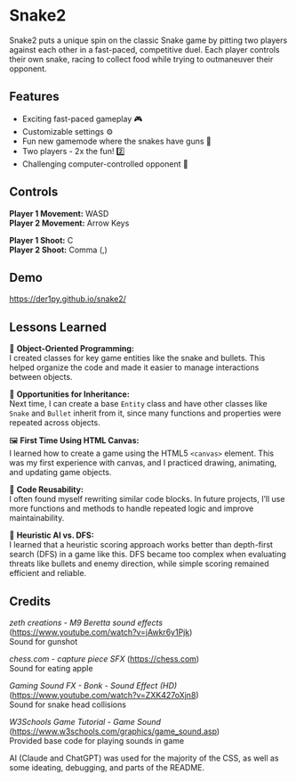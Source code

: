
# Snake2

Snake2 puts a unique spin on the classic Snake game by pitting two players against each other in a fast-paced, competitive duel. Each player controls their own snake, racing to collect food while trying to outmaneuver their opponent.


## Features

- Exciting fast-paced gameplay 🎮
- Customizable settings ⚙️
- Fun new gamemode where the snakes have guns 🔫
- Two players - 2x the fun! 2️⃣ 
- Challenging computer-controlled opponent 🤖


## Controls

**Player 1 Movement:** WASD  
**Player 2 Movement:** Arrow Keys  

**Player 1 Shoot:** C  
**Player 2 Shoot:** Comma (,)


## Demo

https://der1py.github.io/snake2/


## Lessons Learned

👾 **Object-Oriented Programming:**  
I created classes for key game entities like the snake and bullets. This helped organize the code and made it easier to manage interactions between objects.

🧬 **Opportunities for Inheritance:**  
Next time, I can create a base `Entity` class and have other classes like `Snake` and `Bullet` inherit from it, since many functions and properties were repeated across objects.

🖼️ **First Time Using HTML Canvas:**  
I learned how to create a game using the HTML5 `<canvas>` element. This was my first experience with canvas, and I practiced drawing, animating, and updating game objects.

🔁 **Code Reusability:**  
I often found myself rewriting similar code blocks. In future projects, I’ll use more functions and methods to handle repeated logic and improve maintainability.

🧠 **Heuristic AI vs. DFS:**  
I learned that a heuristic scoring approach works better than depth-first search (DFS) in a game like this. DFS became too complex when evaluating threats like bullets and enemy direction, while simple scoring remained efficient and reliable.


## Credits

*zeth creations - M9 Beretta sound effects* (https://www.youtube.com/watch?v=jAwkr6y1Pjk)  
Sound for gunshot

*chess.com - capture piece SFX* (https://chess.com)  
Sound for eating apple

*Gaming Sound FX - Bonk - Sound Effect (HD)* (https://www.youtube.com/watch?v=ZXK427oXjn8)  
Sound for snake head collisions

*W3Schools Game Tutorial - Game Sound* (https://www.w3schools.com/graphics/game_sound.asp)  
Provided base code for playing sounds in game

AI (Claude and ChatGPT) was used for the majority of the CSS, as well as some ideating, debugging, and parts of the README.
